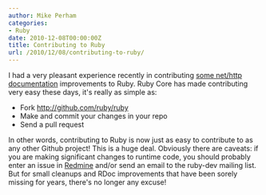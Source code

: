 ```yaml
---
author: Mike Perham
categories:
- Ruby
date: 2010-12-08T00:00:00Z
title: Contributing to Ruby
url: /2010/12/08/contributing-to-ruby/
---
```


I had a very pleasant experience recently in contributing [some net/http documentation][1] improvements to Ruby. Ruby Core has made contributing very easy these days, it's really as simple as:

*   Fork http://github.com/ruby/ruby
*   Make and commit your changes in your repo
*   Send a pull request

In other words, contributing to Ruby is now just as easy to contribute to as any other Github project! This is a huge deal. Obviously there are caveats: if you are making significant changes to runtime code, you should probably enter an issue in [Redmine][2] and/or send an email to the ruby-dev mailing list. But for small cleanups and RDoc improvements that have been sorely missing for years, there's no longer any excuse!

 [1]: https://github.com/ruby/ruby/commit/baf7a09d3509f7d858fc7a705e14feaaf5ad56b6
 [2]: http://redmine.ruby-lang.org/
